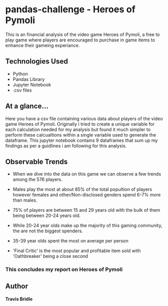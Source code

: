 # pandas-challenge - Heroes of Pymoli
This is an financial analysis of the video game Heroes of Pymoli, a free to play game where players are encouraged to purchase in game items to enhance their gameing experiance.

## Technologies Used
* Python
* Pandas Library
* Jupyter Notebook
* .csv files


## At a glance...
Here you have a csv file containing various data about players of the video game Heroes of Pymoli. Originally i tried to create a unique variable for each calculation needed for my analysis but found it much simpler to perform these calcualtions within a single variable used to generate the dataframe. This jupyter notebook contains 9 dataframes that sum up my findings as per a guidlines i am following for this analysis.


## Observable Trends

* When we dive into the data on this game we can observe a few trends among the 576 players.

* Males play the most at about 85% of the total popultion of players however females and other/Non-disclosed genders spend 6-7% more than males. 

* 75% of players are between 15 and 29 years old with the bulk of them being between 20-24 years old.

* While 20-24 year olds make up the majority of this gaming community, the are not the biggest spenders. 

* 35-39 year olds spent the most on average per person

* 'Final Critic' is the most popular and profitable item sold with 'Oathbreaker' being a close second

### This concludes my report on Heroes of Pymoli

## Author
#### Travis Bridle
